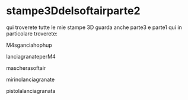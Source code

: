 # stampe3Ddelsoftairparte2

qui troverete tutte le mie stampe 3D guarda anche parte3 e parte1
qui in particolare troverete:

M4sganciahophup

lanciagranateperM4

mascherasoftair

mirinolanciagranate

pistolalanciagranata
